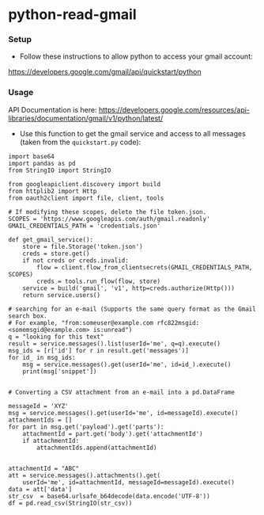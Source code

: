 # python-read-gmail

### Setup 

* Follow these instructions to allow python to access your gmail account:

https://developers.google.com/gmail/api/quickstart/python

### Usage 

API Documentation is here: https://developers.google.com/resources/api-libraries/documentation/gmail/v1/python/latest/

* Use this function to get the gmail service and access to all messages (taken from the `quickstart.py` code):

```
import base64
import pandas as pd
from StringIO import StringIO

from googleapiclient.discovery import build
from httplib2 import Http
from oauth2client import file, client, tools

# If modifying these scopes, delete the file token.json.
SCOPES = 'https://www.googleapis.com/auth/gmail.readonly'
GMAIL_CREDENTIALS_PATH = 'credentials.json'

def get_gmail_service():
    store = file.Storage('token.json')
    creds = store.get()
    if not creds or creds.invalid:
        flow = client.flow_from_clientsecrets(GMAIL_CREDENTIALS_PATH, SCOPES)
        creds = tools.run_flow(flow, store)
    service = build('gmail', 'v1', http=creds.authorize(Http()))
    return service.users()

# searching for an e-mail (Supports the same query format as the Gmail search box.
# For example, "from:someuser@example.com rfc822msgid:<somemsgid@example.com> is:unread")
q = "looking for this text"
result = service.messages().list(userId='me', q=q).execute()
msg_ids = [r['id'] for r in result.get('messages')]
for id_ in msg_ids:
    msg = service.messages().get(userId='me', id=id_).execute()
    print(msg['snippet'])


# Converting a CSV attachment from an e-mail into a pd.DataFrame

messageId = 'XYZ'
msg = service.messages().get(userId='me', id=messageId).execute()
attachmentIds = []
for part in msg.get('payload').get('parts'):
    attachmentId = part.get('body').get('attachmentId')
    if attachmentId:
        attachmentIds.append(attachmentId)


attachmentId = "ABC"
att = service.messages().attachments().get(
    userId='me', id=attachmentId, messageId=messageId).execute()
data = att['data']
str_csv  = base64.urlsafe_b64decode(data.encode('UTF-8'))
df = pd.read_csv(StringIO(str_csv))

```
